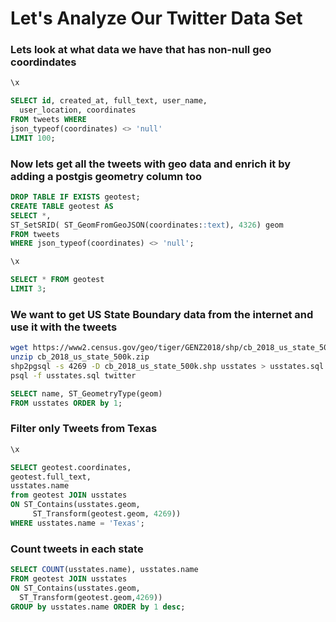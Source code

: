 # Let's Analyze Our Twitter Data Set

### Lets look at what data we have that has non-null geo coordindates
```sql
\x

SELECT id, created_at, full_text, user_name, 
  user_location, coordinates
FROM tweets WHERE 
json_typeof(coordinates) <> 'null' 
LIMIT 100;
```

### Now lets get all the tweets with geo data and enrich it by adding a postgis geometry column too 
```sql
DROP TABLE IF EXISTS geotest;
CREATE TABLE geotest AS
SELECT *, 
ST_SetSRID( ST_GeomFromGeoJSON(coordinates::text), 4326) geom 
FROM tweets 
WHERE json_typeof(coordinates) <> 'null';
```

```sql
\x 

SELECT * FROM geotest
LIMIT 3;
```

### We want to get US State Boundary data from the internet and use it with the tweets
```bash
wget https://www2.census.gov/geo/tiger/GENZ2018/shp/cb_2018_us_state_500k.zip
unzip cb_2018_us_state_500k.zip
shp2pgsql -s 4269 -D cb_2018_us_state_500k.shp usstates > usstates.sql
psql -f usstates.sql twitter
```

```sql
SELECT name, ST_GeometryType(geom)
FROM usstates ORDER by 1;
```

### Filter only Tweets from Texas
```sql
\x 

SELECT geotest.coordinates, 
geotest.full_text,
usstates.name 
from geotest JOIN usstates 
ON ST_Contains(usstates.geom, 
     ST_Transform(geotest.geom, 4269))
WHERE usstates.name = 'Texas';
```

### Count tweets in each state
```sql
SELECT COUNT(usstates.name), usstates.name
FROM geotest JOIN usstates 
ON ST_Contains(usstates.geom, 
  ST_Transform(geotest.geom,4269))
GROUP by usstates.name ORDER by 1 desc;
```
